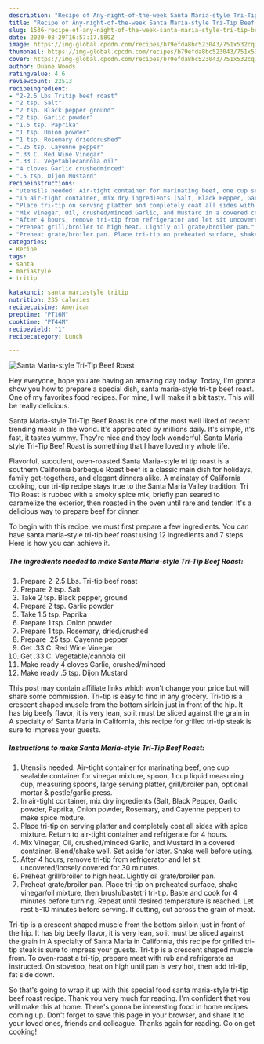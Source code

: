 ```yaml
---
description: "Recipe of Any-night-of-the-week Santa Maria-style Tri-Tip Beef Roast"
title: "Recipe of Any-night-of-the-week Santa Maria-style Tri-Tip Beef Roast"
slug: 1536-recipe-of-any-night-of-the-week-santa-maria-style-tri-tip-beef-roast
date: 2020-08-29T16:57:17.589Z
image: https://img-global.cpcdn.com/recipes/b79efda8bc523043/751x532cq70/santa-maria-style-tri-tip-beef-roast-recipe-main-photo.jpg
thumbnail: https://img-global.cpcdn.com/recipes/b79efda8bc523043/751x532cq70/santa-maria-style-tri-tip-beef-roast-recipe-main-photo.jpg
cover: https://img-global.cpcdn.com/recipes/b79efda8bc523043/751x532cq70/santa-maria-style-tri-tip-beef-roast-recipe-main-photo.jpg
author: Duane Woods
ratingvalue: 4.6
reviewcount: 22513
recipeingredient:
- "2-2.5 Lbs Tritip beef roast"
- "2 tsp. Salt"
- "2 tsp. Black pepper ground"
- "2 tsp. Garlic powder"
- "1.5 tsp. Paprika"
- "1 tsp. Onion powder"
- "1 tsp. Rosemary driedcrushed"
- ".25 tsp. Cayenne pepper"
- ".33 C. Red Wine Vinegar"
- ".33 C. Vegetablecannola oil"
- "4 cloves Garlic crushedminced"
- ".5 tsp. Dijon Mustard"
recipeinstructions:
- "Utensils needed: Air-tight container for marinating beef, one cup sealable container for vinegar mixture, spoon, 1 cup liquid measuring cup, measuring spoons, large serving platter, grill/broiler pan, optional mortar &amp; pestle/garlic press."
- "In air-tight container, mix dry ingredients (Salt, Black Pepper, Garlic powder, Paprika, Onion powder, Rosemary, and Cayenne pepper) to make spice mixture."
- "Place tri-tip on serving platter and completely coat all sides with spice mixture. Return to air-tight container and refrigerate for 4 hours."
- "Mix Vinegar, Oil, crushed/minced Garlic, and Mustard in a covered container. Blend/shake well. Set aside for later. Shake well before using."
- "After 4 hours, remove tri-tip from refrigerator and let sit uncovered/loosely covered for 30 minutes."
- "Preheat grill/broiler to high heat. Lightly oil grate/broiler pan."
- "Preheat grate/broiler pan. Place tri-tip on preheated surface, shake vinegar/oil mixture, then brush/bastetri tri-tip. Baste and cook for 4 minutes before turning. Repeat until desired temperature is reached. Let rest 5-10 minutes before serving. If cutting, cut across the grain of meat."
categories:
- Recipe
tags:
- santa
- mariastyle
- tritip

katakunci: santa mariastyle tritip 
nutrition: 235 calories
recipecuisine: American
preptime: "PT16M"
cooktime: "PT44M"
recipeyield: "1"
recipecategory: Lunch

---
```



![Santa Maria-style Tri-Tip Beef Roast](https://img-global.cpcdn.com/recipes/b79efda8bc523043/751x532cq70/santa-maria-style-tri-tip-beef-roast-recipe-main-photo.jpg)

Hey everyone, hope you are having an amazing day today. Today, I'm gonna show you how to prepare a special dish, santa maria-style tri-tip beef roast. One of my favorites food recipes. For mine, I will make it a bit tasty. This will be really delicious.

Santa Maria-style Tri-Tip Beef Roast is one of the most well liked of recent trending meals in the world. It's appreciated by millions daily. It's simple, it's fast, it tastes yummy. They're nice and they look wonderful. Santa Maria-style Tri-Tip Beef Roast is something that I have loved my whole life.

Flavorful, succulent, oven-roasted Santa Maria-style tri tip roast is a southern California barbeque Roast beef is a classic main dish for holidays, family get-togethers, and elegant dinners alike. A mainstay of California cooking, our tri-tip recipe stays true to the Santa Maria Valley tradition. Tri Tip Roast is rubbed with a smoky spice mix, briefly pan seared to caramelize the exterior, then roasted in the oven until rare and tender. It&#39;s a delicious way to prepare beef for dinner.


To begin with this recipe, we must first prepare a few ingredients. You can have santa maria-style tri-tip beef roast using 12 ingredients and 7 steps. Here is how you can achieve it.

<!--inarticleads1-->

##### The ingredients needed to make Santa Maria-style Tri-Tip Beef Roast:

1. Prepare 2-2.5 Lbs. Tri-tip beef roast
1. Prepare 2 tsp. Salt
1. Take 2 tsp. Black pepper, ground
1. Prepare 2 tsp. Garlic powder
1. Take 1.5 tsp. Paprika
1. Prepare 1 tsp. Onion powder
1. Prepare 1 tsp. Rosemary, dried/crushed
1. Prepare .25 tsp. Cayenne pepper
1. Get .33 C. Red Wine Vinegar
1. Get .33 C. Vegetable/cannola oil
1. Make ready 4 cloves Garlic, crushed/minced
1. Make ready .5 tsp. Dijon Mustard


This post may contain affiliate links which won&#39;t change your price but will share some commission. Tri-tip is easy to find in any grocery. Tri-tip is a crescent shaped muscle from the bottom sirloin just in front of the hip. It has big beefy flavor, it is very lean, so it must be sliced against the grain in A specialty of Santa Maria in California, this recipe for grilled tri-tip steak is sure to impress your guests. 

<!--inarticleads2-->

##### Instructions to make Santa Maria-style Tri-Tip Beef Roast:

1. Utensils needed: Air-tight container for marinating beef, one cup sealable container for vinegar mixture, spoon, 1 cup liquid measuring cup, measuring spoons, large serving platter, grill/broiler pan, optional mortar &amp; pestle/garlic press.
1. In air-tight container, mix dry ingredients (Salt, Black Pepper, Garlic powder, Paprika, Onion powder, Rosemary, and Cayenne pepper) to make spice mixture.
1. Place tri-tip on serving platter and completely coat all sides with spice mixture. Return to air-tight container and refrigerate for 4 hours.
1. Mix Vinegar, Oil, crushed/minced Garlic, and Mustard in a covered container. Blend/shake well. Set aside for later. Shake well before using.
1. After 4 hours, remove tri-tip from refrigerator and let sit uncovered/loosely covered for 30 minutes.
1. Preheat grill/broiler to high heat. Lightly oil grate/broiler pan.
1. Preheat grate/broiler pan. Place tri-tip on preheated surface, shake vinegar/oil mixture, then brush/bastetri tri-tip. Baste and cook for 4 minutes before turning. Repeat until desired temperature is reached. Let rest 5-10 minutes before serving. If cutting, cut across the grain of meat.


Tri-tip is a crescent shaped muscle from the bottom sirloin just in front of the hip. It has big beefy flavor, it is very lean, so it must be sliced against the grain in A specialty of Santa Maria in California, this recipe for grilled tri-tip steak is sure to impress your guests. Tri-tip is a crescent shaped muscle from. To oven-roast a tri-tip, prepare meat with rub and refrigerate as instructed. On stovetop, heat on high until pan is very hot, then add tri-tip, fat side down. 

So that's going to wrap it up with this special food santa maria-style tri-tip beef roast recipe. Thank you very much for reading. I'm confident that you will make this at home. There's gonna be interesting food in home recipes coming up. Don't forget to save this page in your browser, and share it to your loved ones, friends and colleague. Thanks again for reading. Go on get cooking!
